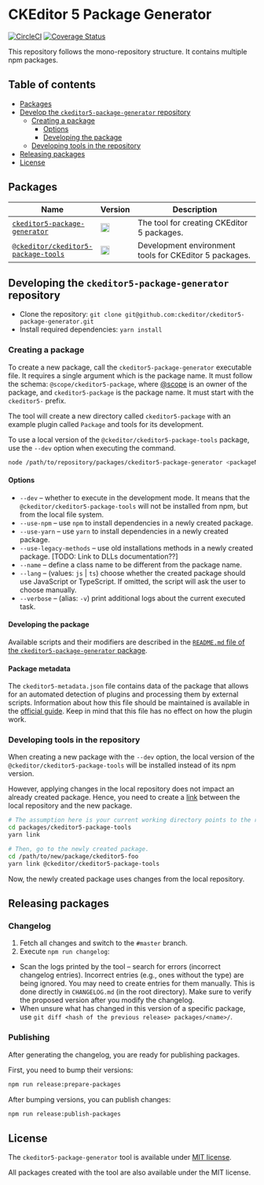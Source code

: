CKEditor 5 Package Generator
========================

[![CircleCI](https://circleci.com/gh/ckeditor/ckeditor5-package-generator.svg?style=shield)](https://app.circleci.com/pipelines/github/ckeditor/ckeditor5-package-generator?branch=master)
[![Coverage Status](https://coveralls.io/repos/github/ckeditor/ckeditor5-package-generator/badge.svg?branch=master)](https://coveralls.io/github/ckeditor/ckeditor5-package-generator?branch=master)

This repository follows the mono-repository structure. It contains multiple npm packages.

## Table of contents

* [Packages](#packages)
* [Develop the `ckeditor5-package-generator` repository](#develop-the-ckeditor5-package-generator-repository)
  * [Creating a package](#creating-a-package)
    * [Options](#options)
    * [Developing the package](#developing-the-package)
  * [Developing tools in the repository](#developing-tools-in-the-repository)
* [Releasing packages](#releasing-packages)
* [License](#license)

## Packages

<table>
<thead>
	<tr>
		<th width="30%">Name</th>
		<th width="15%">Version</th>
		<th width="55%">Description</th>
	</tr>
</thead>
<tbody>

<tr>
	<td>
		<a href="/packages/ckeditor5-package-generator"><code>ckeditor5-package-generator</code></a>
	</td>
	<td>
		<a href="https://badge.fury.io/js/ckeditor5-package-generator"><img src="https://badge.fury.io/js/ckeditor5-package-generator.svg" alt="npm version" height="18"></a>
	</td>
	<td>
		The tool for creating CKEditor 5 packages.
	</td>
</tr>

<tr>
	<td>
		<a href="/packages/ckeditor5-package-tools"><code>@ckeditor/ckeditor5-package-tools</code></a>
	</td>
	<td>
		<a href="https://badge.fury.io/js/@ckeditor%2Fckeditor5-package-tools"><img src="https://badge.fury.io/js/@ckeditor%2Fckeditor5-package-tools.svg" alt="npm version" height="18"></a>
	</td>
	<td>
		Development environment tools for CKEditor 5 packages.
	</td>
</tr>

</tbody>
</table>

## Developing the `ckeditor5-package-generator` repository

* Clone the repository: `git clone git@github.com:ckeditor/ckeditor5-package-generator.git`
* Install required dependencies: `yarn install`

### Creating a package

To create a new package, call the `ckeditor5-package-generator` executable file. It requires a single argument which is the package name. It must follow the schema: `@scope/ckeditor5-package`, where [@scope](https://docs.npmjs.com/about-scopes) is an owner of the package, and `ckeditor5-package` is the package name. It must start with the `ckeditor5-` prefix.

The tool will create a new directory called `ckeditor5-package` with an example plugin called `Package` and tools for its development.

To use a local version of the `@ckeditor/ckeditor5-package-tools` package, use the `--dev` option when executing the command.

```bash
node /path/to/repository/packages/ckeditor5-package-generator <packageName> [--dev] [--use-npm] [--use-yarn] [--name <...>] [--lang <js|ts>] [--verbose]
```

#### Options

* `--dev` &ndash; whether to execute in the development mode. It means that the `@ckeditor/ckeditor5-package-tools` will not be installed from npm, but from the local file system.
* `--use-npm` &ndash; use `npm` to install dependencies in a newly created package.
* `--use-yarn` &ndash; use `yarn` to install dependencies in a newly created package.
* `--use-legacy-methods` &ndash; use old installations methods in a newly created package. [TODO: Link to DLLs documentation??]
* `--name` &ndash; define a class name to be different from the package name.
* `--lang` &ndash; (values: `js` | `ts`) choose whether the created package should use JavaScript or TypeScript. If omitted, the script will ask the user to choose manually.
* `--verbose` &ndash; (alias: `-v`) print additional logs about the current executed task.

#### Developing the package

Available scripts and their modifiers are described in the [`README.md` file of the `ckeditor5-package-generator` package](/packages/ckeditor5-package-generator).

#### Package metadata

The `ckeditor5-metadata.json` file contains data of the package that allows for an automated detection of plugins and processing them by external scripts. Information about how this file should be maintained is available in the [official guide](https://ckeditor.com/docs/ckeditor5/latest/framework/guides/contributing/package-metadata.html). Keep in mind that this file has no effect on how the plugin work.

### Developing tools in the repository

When creating a new package with the `--dev` option, the local version of the `@ckeditor/ckeditor5-package-tools` will be installed instead of its npm version.

However, applying changes in the local repository does not impact an already created package. Hence, you need to create a [link](https://docs.npmjs.com/cli/link/) between the local repository and the new package.

```bash
# The assumption here is your current working directory points to the root directory in the repository.
cd packages/ckeditor5-package-tools
yarn link

# Then, go to the newly created package.
cd /path/to/new/package/ckeditor5-foo
yarn link @ckeditor/ckeditor5-package-tools
```

Now, the newly created package uses changes from the local repository.

## Releasing packages

### Changelog

1. Fetch all changes and switch to the `#master` branch.
2. Execute `npm run changelog`:

  * Scan the logs printed by the tool – search for errors (incorrect changelog entries). Incorrect entries (e.g., ones without the type) are being ignored. You may need to create entries for them manually. This is done directly in `CHANGELOG.md` (in the root directory). Make sure to verify the proposed version after you modify the changelog.
  * When unsure what has changed in this version of a specific package, use `git diff <hash of the previous release> packages/<name>/`.

### Publishing

After generating the changelog, you are ready for publishing packages.

First, you need to bump their versions:

```bash
npm run release:prepare-packages
```

After bumping versions, you can publish changes:

```bash
npm run release:publish-packages
```

## License

The `ckeditor5-package-generator` tool is available under [MIT license](https://opensource.org/licenses/MIT).

All packages created with the tool are also available under the MIT license.
